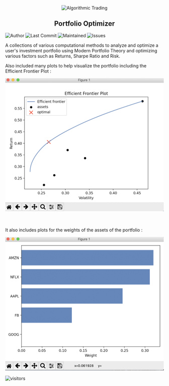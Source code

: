 <p align="center">
 <img width="100px" src="https://res.cloudinary.com/anuraghazra/image/upload/v1594908242/logo_ccswme.svg" align="center" alt="Algorithmic Trading" />
 <h2 align="center"> Portfolio Optimizer</h2>
</p>

![Author](https://img.shields.io/badge/author-ApurvShah007-green)
![Last Commit](https://img.shields.io/github/last-commit/ApurvShah007/portfolio-optimizer)
![Maintained](https://img.shields.io/maintenance/yes/2020)
![Issues](https://img.shields.io/github/issues/ApurvShah007/portfolio-optimizer)

A collections of various computational methods to analyze and optimize a user's investment portfolio using Modern Portfolio Theory and optimizing various factors such as Returns, Sharpe Ratio and Risk.

Also included many plots to help visualize the portfolio including the Efficient Frontier Plot :
<br />

<img src="EF_plot.png" />
<br />
<br />
<br />

It also includes plots for the weights of the assets of the portfolio :
<br />

<img src="weights_plot.png" />
<br />

 ![visitors](https://visitor-badge.laobi.icu/badge?page_id=ApurvShh007.portfolio-optimizer)
